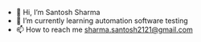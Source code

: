 - 👋 Hi, I’m Santosh Sharma
- 🌱 I’m currently learning automation software testing
- 📫 How to reach me sharma.santosh2121@gmail.com

<!---
santoshsharma21/santoshsharma21 is a ✨ special ✨ repository because its `README.md` (this file) appears on your GitHub profile.
You can click the Preview link to take a look at your changes.
--->

